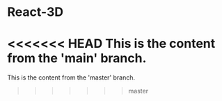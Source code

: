 # React-3D


<<<<<<< HEAD
This is the content from the 'main' branch.
=======
This is the content from the 'master' branch.
>>>>>>> master
